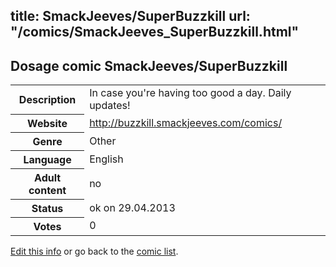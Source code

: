 title: SmackJeeves/SuperBuzzkill
url: "/comics/SmackJeeves_SuperBuzzkill.html"
---
Dosage comic SmackJeeves/SuperBuzzkill
-----------------------------------------

<p id="msg"></p>
<script type="text/javascript">
if (window.location.search === '?edit_info_mail=sent_ok') {
  var elem = document.getElementById("msg");
  elem.innerHTML = 'Edited information sucessfully sent.';
  elem.className = 'ok';
}
</script>
<table class="comicinfo">
<tr>
<th>Description</th><td>In case you're having too good a day. Daily updates!</td>
</tr>
<tr>
<th>Website</th><td><a href="http://buzzkill.smackjeeves.com/comics/">http://buzzkill.smackjeeves.com/comics/</a></td>
</tr>
<tr>
<th>Genre</th><td>Other</td>
</tr>
<tr>
<th>Language</th><td>English</td>
</tr>
<tr>
<th>Adult content</th><td>no</td>
</tr>
<tr>
<th>Status</th><td>ok on 29.04.2013</td>
</tr>
<tr>
<th>Votes</th><td>0</td>
</tr>
</table>

[Edit this info](SmackJeeves_SuperBuzzkill_edit.html) or go back to the [comic list](../comic-index.html).
